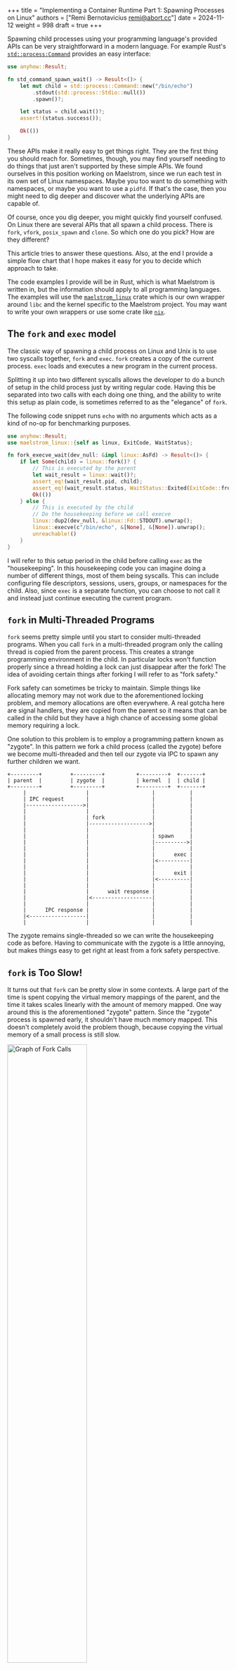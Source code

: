 +++
title = "Implementing a Container Runtime Part 1: Spawning Processes on Linux"
authors = ["Remi Bernotavicius <remi@abort.cc>"]
date = 2024-11-12
weight = 998
draft = true
+++

Spawning child processes using your programming language's provided APIs can be very straightforward
in a modern language. For example Rust's
[`std::process:Command`](https://doc.rust-lang.org/std/process/struct.Command.html) provides an easy
interface:

```rust
use anyhow::Result;

fn std_command_spawn_wait() -> Result<()> {
    let mut child = std::process::Command::new("/bin/echo")
        .stdout(std::process::Stdio::null())
        .spawn()?;

    let status = child.wait()?;
    assert!(status.success());

    Ok(())
}
```

These APIs make it really easy to get things right. They are the first thing you should reach for.
Sometimes, though, you may find yourself needing to do things that just aren't supported by these
simple APIs. We found ourselves in this position working on Maelstrom, since we run each test in its
own set of Linux namespaces. Maybe you too want to do something with namespaces, or maybe you want
to use a `pidfd`. If that's the case, then you might need to dig deeper and discover what the
underlying APIs are capable of.

Of course, once you dig deeper, you might quickly find yourself confused. On Linux there are several
APIs that all spawn a child process. There is `fork`, `vfork`, `posix_spawn` and `clone`. So which
one do you pick? How are they different?

This article tries to answer these questions. Also, at the end I provide a simple
flow chart that I hope makes it easy for you to decide which approach to take.

The code examples I provide will be in Rust, which is what Maelstrom is written in, but the
information should apply to all programming languages. The examples will use the
[`maelstrom_linux`](https://github.com/maelstrom-software/maelstrom/tree/main/crates/maelstrom-linux)
crate which is our own wrapper around `libc` and the kernel specific to the Maelstrom project. You
may want to write your own wrappers or use some crate like [`nix`](https://docs.rs/nix/latest/nix/).

## The `fork` and `exec` model
The classic way of spawning a child process on Linux and Unix is to use two syscalls together,
`fork` and `exec`. `fork` creates a copy of the current process. `exec` loads and executes a new
program in the current process.

Splitting it up into two different syscalls allows the developer to do a bunch of setup in the child
process just by writing regular code. Having this be separated into two calls with each doing one
thing, and the ability to write this setup as plain code, is sometimes referred to as the "elegance"
of `fork`.

The following code snippet runs `echo` with no arguments which acts as a kind of no-op for
benchmarking purposes.

```rust
use anyhow::Result;
use maelstrom_linux::{self as linux, ExitCode, WaitStatus};

fn fork_execve_wait(dev_null: &impl linux::AsFd) -> Result<()> {
    if let Some(child) = linux::fork()? {
        // This is executed by the parent
        let wait_result = linux::wait()?;
        assert_eq!(wait_result.pid, child);
        assert_eq!(wait_result.status, WaitStatus::Exited(ExitCode::from_u8(0)));
        Ok(())
    } else {
        // This is executed by the child
        // Do the housekeeping before we call execve
        linux::dup2(dev_null, &linux::Fd::STDOUT).unwrap();
        linux::execve(c"/bin/echo", &[None], &[None]).unwrap();
        unreachable!()
    }
}
```

I will refer to this setup period in the child before calling `exec` as the "housekeeping". In this
housekeeping code you can imagine doing a number of different things, most of them being syscalls.
This can include configuring file descriptors, sessions, users, groups, or namespaces for the child.
Also, since `exec` is a separate function, you can choose to not call it and instead just continue
executing the current program.

## `fork` in Multi-Threaded Programs
`fork` seems pretty simple until you start to consider multi-threaded programs. When you call `fork`
in a multi-threaded program only the calling thread is copied from the parent process. This creates
a strange programming environment in the child. In particular locks won't function properly
since a thread holding a lock can just disappear after the fork! The idea of avoiding certain things
after forking I will refer to as "fork safety."

Fork safety can sometimes be tricky to maintain. Simple things like allocating memory may not work
due to the aforementioned locking problem, and memory allocations are often everywhere. A real
gotcha here are signal handlers, they are copied from the parent so it means that can be called in
the child but they have a high chance of accessing some global memory requiring a lock.

One solution to this problem is to employ a programming pattern known as "zygote". In this
pattern we fork a child process (called the zygote) before we become multi-threaded and then tell
our zygote via IPC to spawn any further children we want.

```ascii-art
+---------+         +---------+          +---------+  +-------+
| parent  |         | zygote  |          | kernel  |  | child |
+---------+         +---------+          +---------+  +-------+
     |                   |                    |           |
     | IPC request       |                    |           |
     |------------------>|                    |           |
     |                   |                    |           |
     |                   | fork               |           |
     |                   |------------------->|           |
     |                   |                    |           |
     |                   |                    | spawn     |
     |                   |                    |---------->|
     |                   |                    |           |
     |                   |                    |      exec |
     |                   |                    |<----------|
     |                   |                    |           |
     |                   |                    |      exit |
     |                   |                    |<----------|
     |                   |                    |           |
     |                   |      wait response |           |
     |                   |<-------------------|           |
     |                   |                    |           |
     |      IPC response |                    |           |
     |<------------------|                    |           |
     |                   |                    |           |
```

The zygote remains single-threaded so we can write the housekeeping code as before. Having to
communicate with the zygote is a little annoying, but makes things easy to get right at least from a
fork safety perspective.

## `fork` is Too Slow!
It turns out that `fork` can be pretty slow in some contexts. A large part of the time is spent
copying the virtual memory mappings of the parent, and the time it takes scales linearly with the
amount of memory mapped. One way around this is the aforementioned "zygote" pattern. Since the
"zygote" process is spawned early, it shouldn't have much memory mapped. This doesn't completely
avoid the problem though, because copying the virtual memory of a small process is still slow.

<img src="fork graph.png" alt="Graph of Fork Calls" width="60%"/>

The graph shows how the time of the fork call increases linearly with the amount of memory mapped.
It would be great to avoid this slow process of copying the virtual memory mappings altogether which
is slow even if your program is not using much memory (like the zygote is.)

## `vfork` to the Rescue
The `vfork` syscall is like `fork` except it doesn't copy the parent's virtual memory mappings and
instead shares the same memory space. The call is very similar to `fork` and seems like it could be
a drop-in replacement, but its own `man` page cautions against this (see below.)

The child process thread shares the exact same memory as the parent calling thread (writes in the
child appear in the parent) including the stack. Having two different threads (or in this case
processes) use the same stack at the same time simultaneously like this, doesn't work. So the
calling thread in the parent process is suspended until the child calls `exec` or `_exit`.

```ascii-art
+---------+               +---------+         +-------+
| Parent  |               | Kernel  |         | Child |
+---------+               +---------+         +-------+
     |                         |                  |
     | vfork                   |                  |
     |------------------------>|                  |
     |                         |                  |
     |                         | Create child     |
     |                         |----------------->|
     |                         |                  | ---------------------\
     |                         |                  |-| Returns from vfork |
     |                         |                  | |--------------------|
     |                         |                  | --------------------\
     |                         |                  |-| Does housekeeping |
     |                         |                  | |-------------------|
     |                         |                  |
     |                         |             exec |
     |                         |<-----------------|
     |                         |                  |
     |      Returns from vfork |                  |
     |<------------------------|                  |
     |                         |                  |
```

(We didn’t include a code snippet because we can’t call this function from Rust unless we use the
unstable [`ffi_return_twice`](https://github.com/rust-lang/rust/issues/58314) attribute)

`vfork` has two new sources of potential issues. The first is the fact that we are sharing the same
memory space. Care must be taken to not unintentionally modify memory in the parent in some way that
will cause issues. This drawback is tied directly to the performance improvement we want (avoiding
copying the virtual memory mappings.)

The second source of potential issues is the fact that the child ends up executing on the same stack
as the parent. This won’t work in general without some form of support from the compiler. This is
because we "return twice" from the `vfork` call (see the diagram above.) The gcc
[`returns_twice`](https://gcc.gnu.org/onlinedocs/gcc-4.7.2/gcc/Function-Attributes.html) attribute
does this, but it may not provide as much support as you might expect.

Here is a quote from tldp about this <https://tldp.org/HOWTO/Secure-Programs-HOWTO/avoid-vfork.html>

“...it's actually fairly tricky for a process to not interfere with its parent, especially in
high-level languages. The "not interfering" requirement applies to the actual machine code
generated, and many compilers generate hidden temporaries and other code structures that cause
unintended interference. The result: programs using vfork(2) can easily fail when the code changes
or even when compiler versions change.”

So what are you allowed to do in the housekeeping exactly? Let’s check what the man page says about
this.

“..the behavior is undefined if the process created by vfork() .. calls any other function before
successfully calling `_exit(2)` or one of the `exec(3)` family of functions.“

This isn’t very helpful either. Clearly calling `_exit` or `exec` (but not every form of `exec` it
turns out) is okay, but what other housekeeping is okay in practice? It’s not entirely clear, and
researching across the internet leads to many others showing a fair amount of anxiety about this
problem

On Linux, the behavior of `vfork` can be recreated using `clone`, (which we will cover later) in a
way where we don’t have to share a stack. This is always preferable.

## `posix_spawn`
Another way to try to get the speed up we want would be to use `posix_spawn`. The latest version of
glibc always does the equivalent of calling `vfork` in its `posix_spawn` implementation.

`posix_spawn` is actually what `std::process::Command` tries to use internally for most cases.

```rust
use anyhow::Result;
use maelstrom_linux::{self as linux, ExitCode, WaitStatus};

fn posix_spawn_wait(dev_null: &impl linux::AsFd) -> Result<()> {
    let mut actions = linux::PosixSpawnFileActions::new();
    actions.add_dup2(dev_null, &linux::Fd::STDOUT)?;
    let attrs = linux::PosixSpawnAttrs::new();
    let child = linux::posix_spawn(c"/bin/echo", &actions, &attrs, &[None], &[None])?;
    let status = linux::waitpid(child)?;
    assert_eq!(status, WaitStatus::Exited(ExitCode::from_u8(0)));
    Ok(())
}
```

Calling `posix_spawn` comes with a whole lot fewer caveats and things to be careful of when compared
to `fork` and `vfork`. It comes at the cost of losing the "elegance" of fork. You configure the
housekeeping by using a struct. It is a kind of "housekeeping script" we create which executes after
the fork.

The downside of using `posix_spawn` is that our housekeeping is limited to doing whatever things the
housekeeping script has support for. (See the `posix_spawn` man page for a complete list of things.)

## `clone` the API Underpinning it All
The aforementioned `fork`, and `posix_spawn` actually call `clone` under the hood in glibc. Also
`vfork` inside the kernel ends up calling into the kernel's `clone` code.  It has the functionality
of the previous APIs and a bunch of other features.

It can be more difficult to use though. Although, unlike `vfork` it allows the parent to allocate a
separate stack for the child process, avoiding some of the issues with `vfork`.

```rust
use anyhow::Result;
use maelstrom_linux::{self as linux, ExitCode, WaitStatus};

struct ChildArgs {
    dev_null: linux::Fd,
}

/// This function executes in the child
extern "C" fn child_func(arg: *mut std::ffi::c_void) -> i32 {
    let arg: &ChildArgs = unsafe { &*(arg as *mut ChildArgs) };

    linux::dup2(&arg.dev_null, &linux::Fd::STDOUT).unwrap();
    linux::execve(c"/bin/echo", &[None], &[None]).unwrap();
    unreachable!()
}

fn clone_clone_vm_execve_wait(dev_null: &impl linux::AsFd) -> Result<()> {
    const CHILD_STACK_SIZE: usize = 1024; // 1 KiB of stack should be enough
    let mut stack = vec![0u8; CHILD_STACK_SIZE];

    // We need to pass the file-descriptor for /dev/null through to the child.
    let child_args = ChildArgs {
        dev_null: dev_null.fd(),
    };

    // Clone virtual memory, and give us SIGCHLD when it exits.
    let args = linux::CloneArgs::default()
        .flags(linux::CloneFlags::VM | linux::CloneFlags::VFORK)
        .exit_signal(linux::Signal::CHLD);

    // The function accepts a pointer to the end of the stack.
    let stack_ptr: *mut u8 = stack.as_mut_ptr();
    let child = unsafe {
        linux::clone(
            child_func,
            stack_ptr.wrapping_add(CHILD_STACK_SIZE) as *mut _,
            &child_args as *const _ as *mut _,
            &args,
        )
    }?;

    let wait_result = linux::wait()?;
    assert_eq!(wait_result.pid, child);
    assert_eq!(wait_result.status, WaitStatus::Exited(ExitCode::from_u8(0)));
    Ok(())
}
```

The `CLONE_VM` flag (via `linux::CloneFlags::VM`) avoids copying the virtual memory from the parent.

The `CLONE_VFORK` flag suspends the parent until the child calls `exec` or exits. Passing this flag
allows us to not worry about waiting for the right moment to free the child's stack memory in the
parent. If we don't pass this flag though, we are able to do other things in the parent in parallel,
but then we need some way to know when we can free the stack memory. One way is to share a pipe or
socket with the child which is `CLOEXEC`, once the child calls `exec` (or exits) this pipe or socket
will close.

<img src="clone graph.png" alt="Graph of Fork Calls" width="60%"/>

This graph looks much better than the one for `fork`. It is a pretty constant speed and faster than
the fastest `fork`!. About the same performance is found with `posix_spawn`.

Finally, let's compare all the options (minus vfork because we can't call it) for a program without
much memory mapped.

```shell
ran std::process::Command::{spawn + wait} 10000 times in 5.400743724s (avg. 540.074µs / iteration)
ran fork + execve + wait 10000 times in 4.068149021s (avg. 406.814µs / iteration)
ran posix_spawn + wait 10000 times in 2.918496041s (avg. 291.849µs / iteration)
ran clone(CLONE_VM) + execve + wait 10000 times in 2.907074411s (avg. 290.707µs / iteration)
ran clone(CLONE_VM | CLONE_VFORK) + execve + wait 10000 times in 2.883697173s (avg. 288.369µs / iteration)
```

Rust's `std::process::Command` comes in at the slowest even though it should be comparable to
`posix_spawn`, this could be due to differences in the housekeeping or other things the `std` code
is doing.

## Conclusion
Let's tie it all together with a flow graph about what to use.

```ascii-art
                                  start
                                    V
+--------------+    yes    +---------------------+
| posix_spawn  | <-------- |simple housekeeping? |
+--------------+           +---------------------+
                                    |no
                                    |
                                    V
                           +---------------------+
                           |performance critical?|
                           +---------------------+
                                    |no
                                    |
                                    V
           +------+    yes   +----------------+
           | fork | <--------|single threaded?|
           +------+          +----------------+
                                    |no
                                    |
                                    V
        +------+   yes   +-----------------------+
        |zygote|<--------|foolproof to implement?|
        +------+         +-----------------------+
                                    |no
                                    |
                                    V
                +------+   yes   +------+
                |vfork |<--------|POSIX?|
                +------+         +------+
                                    |no
                                    |
                                    V
                                 +------+
                                 |clone |
                                 +------+
```

## Addendum
You can check out working code for the snippets and benchmarks
[here](https://github.com/maelstrom-software/maelstrom/blob/main/crates/xtask/src/clone_benchmark.rs)

Be sure to check back for the next part of this article series where we dive into the code in
Maelstrom that calls `clone`.
